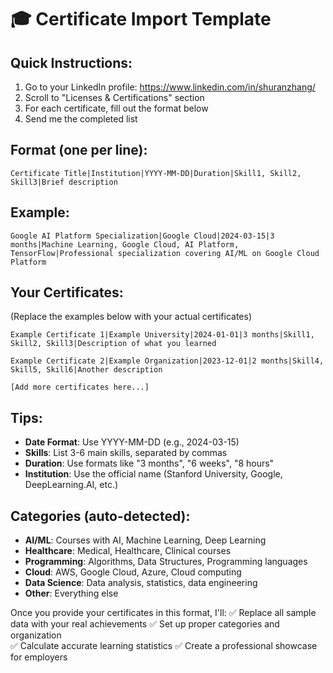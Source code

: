 # 🎓 Certificate Import Template

## Quick Instructions:
1. Go to your LinkedIn profile: https://www.linkedin.com/in/shuranzhang/
2. Scroll to "Licenses & Certifications" section
3. For each certificate, fill out the format below
4. Send me the completed list

## Format (one per line):
```
Certificate Title|Institution|YYYY-MM-DD|Duration|Skill1, Skill2, Skill3|Brief description
```

## Example:
```
Google AI Platform Specialization|Google Cloud|2024-03-15|3 months|Machine Learning, Google Cloud, AI Platform, TensorFlow|Professional specialization covering AI/ML on Google Cloud Platform
```

## Your Certificates:
(Replace the examples below with your actual certificates)

```
Example Certificate 1|Example University|2024-01-01|3 months|Skill1, Skill2, Skill3|Description of what you learned

Example Certificate 2|Example Organization|2023-12-01|2 months|Skill4, Skill5, Skill6|Another description

[Add more certificates here...]
```

## Tips:
- **Date Format**: Use YYYY-MM-DD (e.g., 2024-03-15)
- **Skills**: List 3-6 main skills, separated by commas
- **Duration**: Use formats like "3 months", "6 weeks", "8 hours"
- **Institution**: Use the official name (Stanford University, Google, DeepLearning.AI, etc.)

## Categories (auto-detected):
- **AI/ML**: Courses with AI, Machine Learning, Deep Learning
- **Healthcare**: Medical, Healthcare, Clinical courses  
- **Programming**: Algorithms, Data Structures, Programming languages
- **Cloud**: AWS, Google Cloud, Azure, Cloud computing
- **Data Science**: Data analysis, statistics, data engineering
- **Other**: Everything else

Once you provide your certificates in this format, I'll:
✅ Replace all sample data with your real achievements
✅ Set up proper categories and organization  
✅ Calculate accurate learning statistics
✅ Create a professional showcase for employers